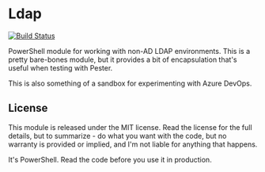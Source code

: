 # Ldap

[![Build Status](https://img.shields.io/vso/build/replicaJunction/Ldap/1/master.svg?style=for-the-badge)](https://dev.azure.com/replicaJunction/Ldap/_build/latest?definitionId=1?branchName=master)

PowerShell module for working with non-AD LDAP environments. This is a pretty bare-bones module, but it provides a bit of encapsulation that's useful when testing with Pester.

This is also something of a sandbox for experimenting with Azure DevOps.

## License

This module is released under the MIT license. Read the license for the full details, but to summarize - do what you want with the code, but no warranty is provided or implied, and I'm not liable for anything that happens.

It's PowerShell. Read the code before you use it in production.
